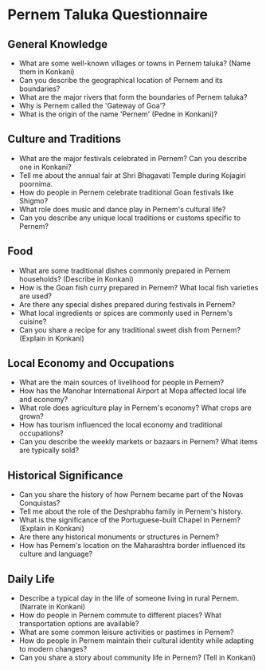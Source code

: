 # Pernem Taluka Questionnaire

## General Knowledge
- What are some well-known villages or towns in Pernem taluka? (Name them in Konkani)
- Can you describe the geographical location of Pernem and its boundaries?
- What are the major rivers that form the boundaries of Pernem taluka?
- Why is Pernem called the 'Gateway of Goa'?
- What is the origin of the name 'Pernem' (Pedne in Konkani)?

## Culture and Traditions
- What are the major festivals celebrated in Pernem? Can you describe one in Konkani?
- Tell me about the annual fair at Shri Bhagavati Temple during Kojagiri poornima.
- How do people in Pernem celebrate traditional Goan festivals like Shigmo?
- What role does music and dance play in Pernem's cultural life?
- Can you describe any unique local traditions or customs specific to Pernem?

## Food
- What are some traditional dishes commonly prepared in Pernem households? (Describe in Konkani)
- How is the Goan fish curry prepared in Pernem? What local fish varieties are used?
- Are there any special dishes prepared during festivals in Pernem?
- What local ingredients or spices are commonly used in Pernem's cuisine?
- Can you share a recipe for any traditional sweet dish from Pernem? (Explain in Konkani)

## Local Economy and Occupations
- What are the main sources of livelihood for people in Pernem?
- How has the Manohar International Airport at Mopa affected local life and economy?
- What role does agriculture play in Pernem's economy? What crops are grown?
- How has tourism influenced the local economy and traditional occupations?
- Can you describe the weekly markets or bazaars in Pernem? What items are typically sold?

## Historical Significance
- Can you share the history of how Pernem became part of the Novas Conquistas?
- Tell me about the role of the Deshprabhu family in Pernem's history.
- What is the significance of the Portuguese-built Chapel in Pernem? (Explain in Konkani)
- Are there any historical monuments or structures in Pernem?
- How has Pernem's location on the Maharashtra border influenced its culture and language?

## Daily Life
- Describe a typical day in the life of someone living in rural Pernem. (Narrate in Konkani)
- How do people in Pernem commute to different places? What transportation options are available?
- What are some common leisure activities or pastimes in Pernem?
- How do people in Pernem maintain their cultural identity while adapting to modern changes?
- Can you share a story about community life in Pernem? (Tell in Konkani)
